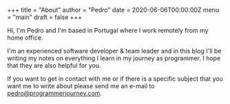 +++
title = "About"
author = "Pedro"
date = 2020-06-06T00:00:00Z
menu = "main"
draft = false
+++

Hi, I'm Pedro and I'm based in Portugal where I work remotely from my home office.

I'm an experienced software developer & team leader and in this blog I'll be writing my notes on everything I learn in my journey as programmer.
I hope that they are also helpful for you.

If you want to get in contact with me or if there is a specific subject that you want me to write about please send me an e-mail to pedro@programmerjourney.com.